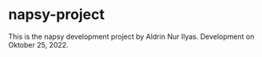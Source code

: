 # napsy-project
This is the napsy development  project by Aldrin Nur Ilyas. Development on Oktober 25, 2022.
